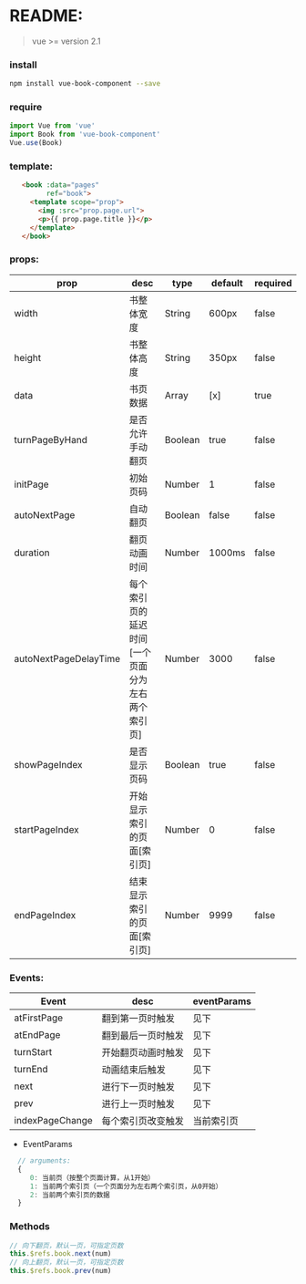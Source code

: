 # README:

> vue >= version 2.1

### install

```bash
npm install vue-book-component --save
```

### require

```js
import Vue from 'vue'
import Book from 'vue-book-component'
Vue.use(Book)
```

### template:

```html
   <book :data="pages"
         ref="book">
     <template scope="prop">
       <img :src="prop.page.url">
       <p>{{ prop.page.title }}</p>
     </template>
   </book>
```

### props:

prop | desc | type | default | required
---|------|------|------|---
width | 书整体宽度 | String | 600px | false
height | 书整体高度 | String | 350px | false
data | 书页数据 | Array | [x] | true
turnPageByHand | 是否允许手动翻页 | Boolean | true | false
initPage | 初始页码 | Number | 1 | false
autoNextPage | 自动翻页 | Boolean | false | false
duration |  翻页动画时间 | Number | 1000ms | false
autoNextPageDelayTime | 每个索引页的延迟时间[一个页面分为左右两个索引页] | Number | 3000 | false
showPageIndex | 是否显示页码 | Boolean | true | false
startPageIndex | 开始显示索引的页面[索引页] | Number | 0 | false
endPageIndex | 结束显示索引的页面[索引页] | Number | 9999 | false

### Events:

Event | desc | eventParams
---|------|---
atFirstPage | 翻到第一页时触发 | 见下
atEndPage | 翻到最后一页时触发 | 见下
turnStart | 开始翻页动画时触发 | 见下
turnEnd | 动画结束后触发 | 见下
next | 进行下一页时触发 | 见下
prev | 进行上一页时触发 | 见下
indexPageChange | 每个索引页改变触发 | 当前索引页

- EventParams

```js
  // arguments:
  {
     0: 当前页（按整个页面计算，从1开始）
     1: 当前两个索引页（一个页面分为左右两个索引页，从0开始）
     2: 当前两个索引页的数据
  }
```

### Methods

```js
// 向下翻页，默认一页，可指定页数
this.$refs.book.next(num)
// 向上翻页，默认一页，可指定页数
this.$refs.book.prev(num)
```
